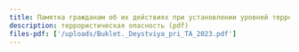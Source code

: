 ```yaml
---
title: Памятка гражданам об их действиях при установлении уровней террористической опасности
description: террористическая опасность (pdf)
files-pdf: ['/uploads/Buklet._Deystviya_pri_TA_2023.pdf']
---
```

